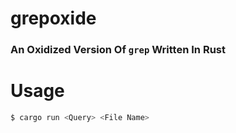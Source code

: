 # grepoxide
### An Oxidized Version Of `grep` Written In Rust 

# Usage
```bash
$ cargo run <Query> <File Name>
```
